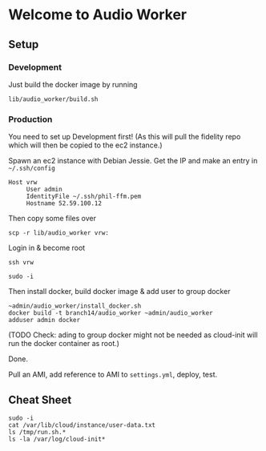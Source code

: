 # Welcome to Audio Worker

## Setup

### Development

Just build the docker image by running

    lib/audio_worker/build.sh

### Production

You need to set up Development first! (As this will pull the fidelity
repo which will then be copied to the ec2 instance.)

Spawn an ec2 instance with Debian Jessie. Get the IP and make an entry
in `~/.ssh/config`

```
Host vrw
     User admin
     IdentityFile ~/.ssh/phil-ffm.pem
     Hostname 52.59.100.12
```

Then copy some files over

    scp -r lib/audio_worker vrw:

Login in & become root

    ssh vrw

	sudo -i

Then install docker, build docker image & add user to group docker

```
~admin/audio_worker/install_docker.sh
docker build -t branch14/audio_worker ~admin/audio_worker
adduser admin docker
```

(TODO Check: ading to group docker might not be needed as cloud-init
will run the docker container as root.)

Done.

Pull an AMI, add reference to AMI to `settings.yml`, deploy, test.

## Cheat Sheet

```
sudo -i
cat /var/lib/cloud/instance/user-data.txt
ls /tmp/run.sh.*
ls -la /var/log/cloud-init*
```
